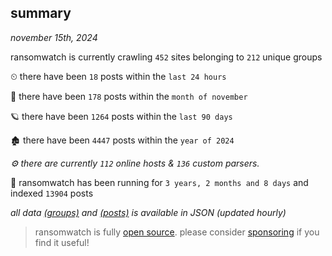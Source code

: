 
## summary
_november 15th, 2024_

ransomwatch is currently crawling `452` sites belonging to `212` unique groups

⏲ there have been `18` posts within the `last 24 hours`

🦈 there have been `178` posts within the `month of november`

🪐 there have been `1264` posts within the `last 90 days`

🏚 there have been `4447` posts within the `year of 2024`

_⚙️ there are currently `112` online hosts & `136` custom parsers._

🦕 ransomwatch has been running for `3 years, 2 months and 8 days` and indexed `13904` posts

_all data  [(groups)](http://ransomwhat.telemetry.ltd/groups) and [(posts)](http://ransomwhat.telemetry.ltd/posts) is available in JSON (updated hourly)_

> ransomwatch is fully [open source](https://github.com/joshhighet/ransomwatch#ransomwatch--). please consider [sponsoring](https://github.com/sponsors/joshhighet) if you find it useful!
